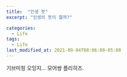 ```yaml
---
title:  "인생 뜻"
excerpt: "인생의 뜻이 뭘까?"

categories:
  - Life
tags:
  - Life
last_modified_at: 2021-09-04T08:06:00-05:00
---
```


기브미힝 오잉지... 모어쌍 플리히즈.